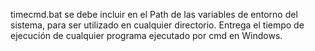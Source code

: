 timecmd.bat se debe incluir en el Path de las variables de entorno del sistema, para ser utilizado en cualquier directorio.
Entrega el tiempo de ejecución de cualquier programa ejecutado por cmd en Windows.